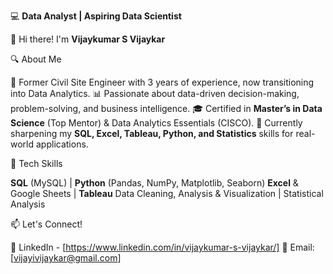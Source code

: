 💻 **Data Analyst | Aspiring Data Scientist**

👋 Hi there! I'm **Vijaykumar S Vijaykar**

🔍 About Me

👷 Former Civil Site Engineer with 3 years of experience, now transitioning into Data Analytics.
📊 Passionate about data-driven decision-making, problem-solving, and business intelligence.
🎓 Certified in **Master’s in Data Science** (Top Mentor) & Data Analytics Essentials (CISCO).
🚀 Currently sharpening my **SQL, Excel, Tableau, Python, and Statistics** skills for real-world applications.

🔧 Tech Skills

**SQL** (MySQL) | **Python** (Pandas, NumPy, Matplotlib, Seaborn)
**Excel** & Google Sheets | **Tableau**
Data Cleaning, Analysis & Visualization | Statistical Analysis

📫 Let's Connect!

💼 LinkedIn - [https://www.linkedin.com/in/vijaykumar-s-vijaykar/]
📧 Email: [vijayivijaykar@gmail.com]
